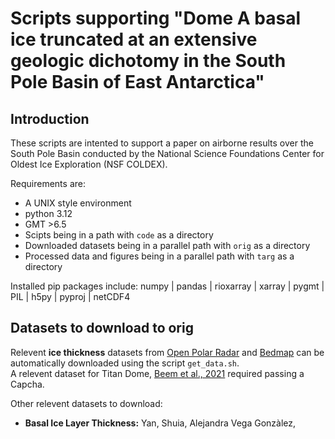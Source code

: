 # Scripts supporting "Dome A basal ice truncated at an extensive geologic dichotomy in the South Pole Basin of East Antarctica"

## Introduction
These scripts are intented to support a paper on airborne results over the South Pole Basin conducted by the National Science Foundations Center for Oldest Ice Exploration (NSF COLDEX).

Requirements are:
* A UNIX style environment
* python 3.12
* GMT >6.5
* Scipts being in a path with `code` as a directory
* Downloaded datasets being in a parallel path with `orig` as a directory
* Processed data and figures being in a parallel path with `targ` as a directory

Installed pip packages include:
numpy | pandas | rioxarray | xarray | pygmt | PIL | h5py | pyproj | netCDF4

## Datasets to download to orig
Relevent **ice thickness** datasets from [Open Polar Radar](https://www.openpolarradar.org) and [Bedmap](https://www.bas.ac.uk/project/bedmap/) can be automatically downloaded using the script `get_data.sh`.  
A relevent dataset for Titan Dome, [Beem et al., 2021](https://doi.org/10.15784/601437) required passing a Capcha.

Other relevent datasets to download:
* **Basal Ice Layer Thickness:** Yan, Shuia, Alejandra Vega Gonzàlez, Shivangini Singh, Megan Kerr and Duncan Young: TBD at USAP-DC (includes a file defining the dichotomy)
* **Basal Specularity Data:** Young, Duncan; Kerr, Megan E.; Singh, Shivangini; Yan, Shuai; Kempf, Scott D; Buhl, Dillon P; Ng, Gregory; Blankenship, Donald D., 2025, "NSF COLDEX 2023-24 Level 2 Basal Specularity Content Profiles", https://doi.org/10.18738/T8/KHUT1U, Texas Data Repository, V1; Young, Duncan; Kerr, Megan E.; Singh, Shivangini; Yan, Shuai; Kempf, Scott D; Buhl, Dillon P; Ng, Gregory; Blankenship, Donald D., 2025, "NSF COLDEX 2022-23 Level 2 Basal Specularity Content Profiles", https://doi.org/10.18738/T8/6T5JS6, Texas Data Repository, V1

Note the above are used to generate the grids at *Young, Duncan, 2025, "NSF COLDEX gridded airborne datasets", https://doi.org/10.18738/T8/M77ANK, Texas Data Repository,*
* **Ice Surface Velocity:** Mouginot, J., Rignot, E. & Scheuchl, B. (2019). MEaSUREs Phase-Based Antarctica Ice Velocity Map. (NSIDC-0754, Version 1). [Data Set]. Boulder, Colorado USA. NASA National Snow and Ice Data Center Distributed Active Archive Center. https://doi.org/10.5067/PZ3NJ5RXRH10.
* **Surface Elevation:** Howat, Ian; Porter, Claire; Noh, Myoung-Jon; Husby, Erik; Khuvis, Samuel; Danish, Evan; Tomko, Karen; Gardiner, Judith; Negrete, Adelaide; Yadav, Bidhyananda; Klassen, James; Kelleher, Cole; Cloutier, Michael; Bakker, Jesse; Enos, Jeremy; Arnold, Galen; Bauer, Greg; Morin, Paul, 2022, "The Reference Elevation Model of Antarctica - Mosaics, Version 2", https://doi.org/10.7910/DVN/EBW8UC, Harvard Dataverse, V1
* **Projected CSARP Radargrams:** Young, Duncan A.; Paden, John D.; Greenbaum, Jamin S.; Kerr, Megan E.; Singh, Shivangini; Kaundinya, Shravan R.; Chan, Kristian; Buhl, Dillon P.; Ng, Gregory; Kempf, Scott D., 2024, "COLDEX VHF MARFA Open Polar Radar radargrams", https://doi.org/10.18738/T8/NEF2XM, Texas Data Repository
* **Example Delay Doppler data:** Young, Duncan A., Gregory Ng, Scott Kempf
* **Englacial Isochrons:** Sanderson, R., Ross, N., Winter, K., Bingham, R., Callard, L., Jordan, T., & Young, D. (2023). Dated radar stratigraphy between Dome A and South Pole, East Antarctica, derived from AGAP North PASIN (2008-2009) and PolarGAP PASIN2 (2015-2016) surveys (Version 1.0) [Data set]. NERC EDS UK Polar Data Centre. https://doi.org/10.5285/cfafb639-991a-422f-9caa-7793c195d316

## Scripts under `submission`
* `read_h5.py` reads the MEaSUREs ice velocity data an converts it into GIS friendly GeoTiffs
* `process_data.py` generates GeoTiffs for bed elevation, ice thickness, specularity content, basal ice thickness, [roughness](http://dx.doi.org/10.1029/2000JE001429) as well as profiles of high pass bed elevation.
* `make_context_map.py` generates Figure 1 and requires the projected radargrams.
* `make_coldex_cuestas.py` generates Figure 3, and requires the projected radargrams, the Sanderson et al. englacial isochrons, and the delay doppler product.  This script generates files that are required for Figures 2 and Figure S2.
* `make_coldex_overview_maps.sh` generates Figure S2 and Figure 2.  These figures requires the gridded COLDEX products, the projected radargrams (ie the associated metadata), the velocity grids, and the high pass bed product.

* Additional scipts under `map` provide additional supplemental figures, but have not be adapted to run outside the UTIG environment.


